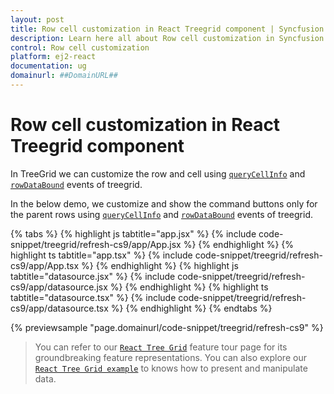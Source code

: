 ```yaml
---
layout: post
title: Row cell customization in React Treegrid component | Syncfusion
description: Learn here all about Row cell customization in Syncfusion React Treegrid component of Syncfusion Essential JS 2 and more.
control: Row cell customization 
platform: ej2-react
documentation: ug
domainurl: ##DomainURL##
---
```


# Row cell customization in React Treegrid component

In TreeGrid we can customize the row and cell using [`queryCellInfo`](https://ej2.syncfusion.com/react/documentation/api/treegrid/#querycellinfo) and [`rowDataBound`](https://ej2.syncfusion.com/react/documentation/api/treegrid/#rowdatabound) events of treegrid.

In the below demo, we customize and show the command buttons only for the parent rows using [`queryCellInfo`](https://ej2.syncfusion.com/react/documentation/api/treegrid/#querycellinfo) and [`rowDataBound`](https://ej2.syncfusion.com/react/documentation/api/treegrid/#rowdatabound) events of treegrid.

{% tabs %}
{% highlight js tabtitle="app.jsx" %}
{% include code-snippet/treegrid/refresh-cs9/app/App.jsx %}
{% endhighlight %}
{% highlight ts tabtitle="app.tsx" %}
{% include code-snippet/treegrid/refresh-cs9/app/App.tsx %}
{% endhighlight %}
{% highlight js tabtitle="datasource.jsx" %}
{% include code-snippet/treegrid/refresh-cs9/app/datasource.jsx %}
{% endhighlight %}
{% highlight ts tabtitle="datasource.tsx" %}
{% include code-snippet/treegrid/refresh-cs9/app/datasource.tsx %}
{% endhighlight %}
{% endtabs %}

 {% previewsample "page.domainurl/code-snippet/treegrid/refresh-cs9" %}

> You can refer to our [`React Tree Grid`](https://www.syncfusion.com/react-ui-components/react-tree-grid) feature tour page for its groundbreaking feature representations. You can also explore our [`React Tree Grid example`](https://ej2.syncfusion.com/react/demos/#/material/treegrid/treegrid-overview) to knows how to present and manipulate data.